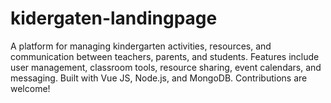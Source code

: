 # kidergaten-landingpage
A platform for managing kindergarten activities, resources, and communication between teachers, parents, and students. Features include user management, classroom tools, resource sharing, event calendars, and messaging. Built with Vue JS, Node.js, and MongoDB. Contributions are welcome!
